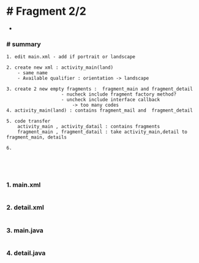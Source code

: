 # # Fragment 2/2

- 



### # summary

```
1. edit main.xml - add if portrait or landscape

2. create new xml : activity_main(land)
	- same name
	- Available qualifier : orientation -> landscape
	
3. create 2 new empty fragments :  fragment_main and fragment_detail
                    - nucheck include fragment factory method?
                    - uncheck include interface callback 
                        -> too many codes
4. activity_main(land) : contains fragment_mail and  fragment_detail

5. code transfer
	activity_main , activity_datail : contains fragments
	fragment_main , fragment_datail : take activity_main,detail to fragment_main, details

6.

		
        
        
```





### 1. main.xml

```xml

```

### 2. detail.xml

```xml

```

### 3. main.java

```java

```

### 4. detail.java

```java

```

